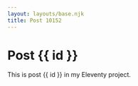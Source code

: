 ```yaml
---
layout: layouts/base.njk
title: Post 10152
---
```


# Post {{ id }}

This is post {{ id }} in my Eleventy project.

